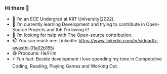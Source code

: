 ### Hi there 👋

- 🔭 I’m an ECE Undergrad at KIIT University(2022).
- 🌱 I’m currently learning Development and trying to contribute in Open-Source Projects and tbh I'm loving it!
- 🤔 I’m looking for help with The Open-source contribution.
- 📫 You can reach me:
      LinkedIn: https://www.linkedin.com/in/siddarth-awasthi-01a02b165/
- 😄 Pronouns: He/Him
- ⚡ Fun fact: Beside development i love spending my time in Competetive Coding, Reading, Playing Games and Working Out.

